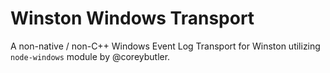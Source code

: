 # Winston Windows Transport
A non-native / non-C++ Windows Event Log Transport for Winston utilizing `node-windows` module by @coreybutler.

